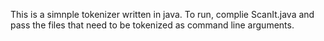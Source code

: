 This is a simnple tokenizer written in java. To run, complie ScanIt.java and pass the files that need to be tokenized as command line arguments.
